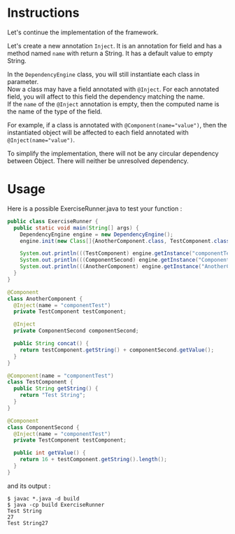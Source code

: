# Instructions

Let's continue the implementation of the framework.

Let's create a new annotation `Inject`. It is an annotation for field and has a method named `name` with return a String. It has a default value to empty String.

In the `DependencyEngine` class, you will still instantiate each class in parameter.  
Now a class may have a field annotated with `@Inject`. For each annotated field, you will affect to this field the dependency matching the name.  
If the `name` of the `@Inject` annotation is empty, then the computed name is the name of the type of the field.

For example, if a class is annotated with `@Component(name="value")`, then the instantiated object will be affected to each field annotated with `@Inject(name="value")`.

To simplify the implementation, there will not be any circular dependency between Object. There will neither be unresolved dependency.

# Usage

Here is a possible ExerciseRunner.java to test your function :

```java
public class ExerciseRunner {
  public static void main(String[] args) {
    DependencyEngine engine = new DependencyEngine();
    engine.init(new Class[]{AnotherComponent.class, TestComponent.class, ComponentSecond.class});

    System.out.println(((TestComponent) engine.getInstance("componentTest")).getString());
    System.out.println(((ComponentSecond) engine.getInstance("ComponentSecond")).getValue());
    System.out.println(((AnotherComponent) engine.getInstance("AnotherComponent")).concat());
  }
}

@Component
class AnotherComponent {
  @Inject(name = "componentTest")
  private TestComponent testComponent;

  @Inject
  private ComponentSecond componentSecond;

  public String concat() {
    return testComponent.getString() + componentSecond.getValue();
  }
}

@Component(name = "componentTest")
class TestComponent {
  public String getString() {
    return "Test String";
  }
}

@Component
class ComponentSecond {
  @Inject(name = "componentTest")
  private TestComponent testComponent;

  public int getValue() {
    return 16 + testComponent.getString().length();
  }
}
```
          
and its output :
```shell
$ javac *.java -d build
$ java -cp build ExerciseRunner 
Test String
27
Test String27
```
